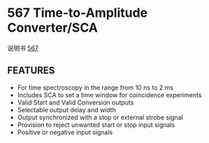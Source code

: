 <!-- 567.md --- 
;; 
;; Description: 
;; Author: Hongyi Wu(吴鸿毅)
;; Email: wuhongyi@qq.com 
;; Created: 四 6月  1 14:40:14 2017 (+0800)
;; Last-Updated: 五 6月  2 18:19:57 2017 (+0800)
;;           By: Hongyi Wu(吴鸿毅)
;;     Update #: 2
;; URL: http://wuhongyi.cn -->

# 567  Time-to-Amplitude Converter/SCA

说明书 [567](http://wuhongyi.cn/DAQNote/pdf/ElectronicsModules/ORTEC/567.pdf)


## FEATURES

- For time spectroscopy in the range from 10 ns to 2 ms
- Includes SCA to set a time window for coincidence experiments
- Valid Start and Valid Conversion outputs
- Selectable output delay and width
- Output synchronized with a stop or external strobe signal
- Provision to reject unwanted start or stop input signals
- Positive or negative input signals




<!-- 567.md ends here -->
